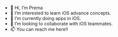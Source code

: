 - 👋 Hi, I’m Prema 
- 👀 I’m interested to learn iOS advance concepts.
- 🌱 I’m currently doing apps in iOS.
- 💞️ I’m looking to collaborate with iOS teammates.
- 📫 You can reach me here!!
